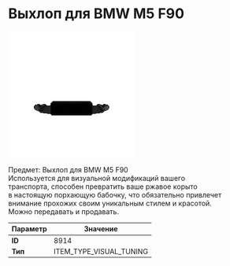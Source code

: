 # Выхлоп для BMW M5 F90

![Item Image](../img/8914.webp?raw=true)

Предмет: Выхлоп для BMW M5 F90<br>Используется для визуальной модификаций вашего<br>транспорта, способен превратить ваше ржавое корыто<br>в настоящую порхающую бабочку, что обязательно привлечет<br>внимание прохожих своим уникальным стилем и красотой.<br>Можно передавать и продавать.


| Параметр | Значение |
|----------|----------|
| **ID** | 8914 |
| **Тип** | ITEM_TYPE_VISUAL_TUNING |

